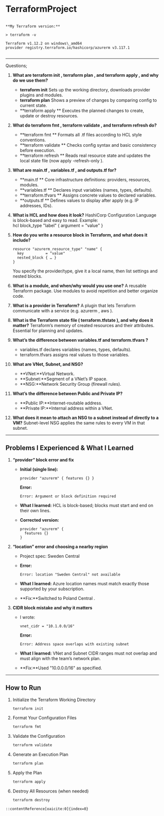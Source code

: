 
# TerraformProject

```

**My Terraform version:**

> terraform -v

Terraform v1.12.2 on windows\_amd64
provider registry.terraform.io/hashicorp/azurerm v3.117.1


```


---

Questions;

1. **What are  terraform init ,  terraform plan , and  terraform apply , and why do we use them?** 
   - **terraform init** 
     Sets up the working directory, downloads provider plugins and modules.  
   - **terraform plan**
     Shows a preview of changes by comparing config to current state.  
   - **terraform apply **
     Executes the planned changes to create, update or destroy resources.  

2. **What do  terraform fmt ,  terraform validate , and  terraform refresh  do?**
   - **terraform fmt **
     Formats all  .tf  files according to HCL style conventions.  
   - **terraform validate **
     Checks config syntax and basic consistency before execution.  
   - **terraform refresh **
     Reads real resource state and updates the local state file (now  apply -refresh-only ).  

3. **What are  main.tf ,  variables.tf , and  outputs.tf  for?**
   - **main.tf **
     Core infrastructure definitions: providers, resources, modules.  
   - **variables.tf **
     Declares input variables (names, types, defaults).  
   - **terraform.tfvars **
     Assigns concrete values to declared variables.  
   - **outputs.tf **
     Defines values to display after apply (e.g. IP addresses, IDs).  

4. **What is HCL and how does it look?**
   HashiCorp Configuration Language is block-based and easy to read. Example:  
      hcl
   block_type "label" {
     argument = "value"
   }


5. **How do you write a  resource  block in Terraform, and what does it include?**

   ```hcl
   resource "azurerm_resource_type" "name" {
     key          = "value"
     nested_block { … }
   }
   ```

   You specify the provider/type, give it a local name, then list settings and nested blocks.

6. **What is a module, and when/why would you use one?**
   A reusable Terraform package. Use modules to avoid repetition and better organize code.

7. **What is a provider in Terraform?**
   A plugin that lets Terraform communicate with a service (e.g.  azurerm ,  aws ).

8. **What is the Terraform state file ( terraform.tfstate ), and why does it matter?**
   Terraform’s memory of created resources and their attributes. Essential for planning and updates.

9. **What’s the difference between  variables.tf  and  terraform.tfvars ?**

   *  variables.tf  declares variables (names, types, defaults).
   *  terraform.tfvars  assigns real values to those variables.

10. **What are VNet, Subnet, and NSG?**

    * **VNet:**Virtual Network.
    * **Subnet:**Segment of a VNet’s IP space.
    * **NSG:**Network Security Group (firewall rules).

11. **What’s the difference between Public and Private IP?**

    * **Public IP:**Internet-routable address.
    * **Private IP:**Internal address within a VNet.

12. **What does it mean to attach an NSG to a subnet instead of directly to a VM?**
    Subnet-level NSG applies the same rules to every VM in that subnet.

---

## Problems I Experienced & What I Learned

1. **“provider” block error and fix**

   * **Initial (single line):**

     ```hcl
     provider "azurerm" { features {} }
     ```

     **Error:**

     ```
     Error: Argument or block definition required
     ```
   * **What I learned:**
     HCL is block-based; blocks must start and end on their own lines.
   * **Corrected version:**

     ```hcl
     provider "azurerm" {
       features {}
     }
     ```

2. **“location” error and choosing a nearby region**

   * Project spec:  Sweden Central 
   * **Error:**

     ```
     Error: location "Sweden Central" not available
     ```
   * **What I learned:**
     Azure location names must match exactly those supported by your subscription.
   * **Fix:**Switched to  Poland Central .

3. **CIDR block mistake and why it matters**

   * I wrote:

     ```hcl
     vnet_cidr = "10.1.0.0/16"
     ```

     **Error:**

     ```
     Error: Address space overlaps with existing subnet
     ```
   * **What I learned:**
     VNet and Subnet CIDR ranges must not overlap and must align with the team’s network plan.
   * **Fix:**Used  "10.0.0.0/16"  as specified.

---

## How to Run

1. Initialize the Terraform Working Directory

   ```bash
   terraform init
   ```

2. Format Your Configuration Files

   ```bash
   terraform fmt
   ```

3. Validate the Configuration

   ```bash
   terraform validate
   ```

4. Generate an Execution Plan

   ```bash
   terraform plan
   ```

5. Apply the Plan

   ```bash
   terraform apply
   ```

6. Destroy All Resources (when needed)

   ```bash
   terraform destroy
   ```

```
::contentReference[oaicite:0]{index=0}
```
